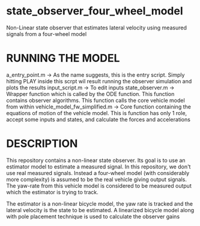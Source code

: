 # state_observer_four_wheel_model
Non-Linear state observer that estimates lateral velocity using measured signals from a four-wheel model

# RUNNING THE MODEL
a_entry_point.m                 -> As the name suggests, this is the entry script. Simply hitting PLAY inside this scrpt wil result running the observer simulation and plots the results
input_script.m                  -> To edit inputs
state_observer.m                -> Wrapper function which is called by the ODE function. This function contains observer algorithms. This function calls the core vehicle model from within
vehicle_model_fw_simplified.m   -> Core function containing the equations of motion of the vehicle model. This is function has only 1 role, accept some inputs and states, and calculate the forces and accelerations

# DESCRIPTION
This repository contains a non-linear state observer. Its goal is to use an estimator model to estimate a measured signal. 
In this repository, we don't use real measured signals. Instead a four-wheel model (with considerably more complexity) is assumed to be the real vehicle giving output signals. 
The yaw-rate from this vehicle model is considered to be measured output which the estimator is trying to track. 

The estimator is a non-linear bicycle model, the yaw rate is tracked and the lateral velocity is the state to be estimated. 
A linearized bicycle model along with pole placement technique is used to calculate the observer gains
